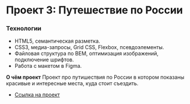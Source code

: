 # Проект 3: Путешествие по России

### Технологии
* HTML5, семантическая разметка.
* CSS3, медиа-запросы, Grid CSS, Flexbox, псевдоэлементы.
* Файловая структура по BEM, оптимизация изображений, подключение шрифтов.
* Работа с макетом в Figma.

**О чём проект**
Проект про путишествия по России в котором показаны красивые и интересные места, куда стоит съездить.


* [Ссылка на проект](https://hikkatown.github.io/russian-travel/index.html)
